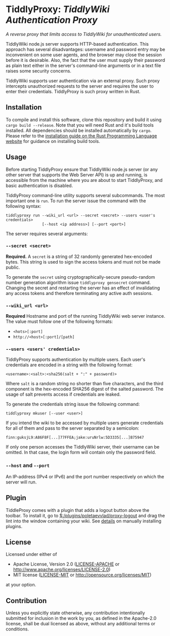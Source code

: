# TiddlyProxy: *TiddlyWiki Authentication Proxy*

*A reverse proxy that limits access to TiddlyWiki for unauthenticated users.*

TiddlyWiki node.js server supports HTTP-based authentication. This approach has
several disadvantages: username and password entry may be inconvenient on some
user agents, and the browser may close the session before it is desirable.
Also, the fact that the user must supply their password as plain text either in
the server's command-line arguments or in a text file raises some security
concerns.

TiddlyWiki supports user authentication via an external proxy. Such proxy
intercepts unauthorized requests to the server and requires the user to enter
their credentials. TiddlyProxy is such proxy written in Rust.

## Installation

To compile and install this software, clone this repository and build it using
`cargo build --release`. Note that you will need Rust and it's build tools
installed. All dependencies should be installed automatically by `cargo`.
Please refer to the [installation guide on the Rust Programming Language website](https://www.rust-lang.org/tools/install) for guidance on installing build tools.

## Usage

Before starting TiddlyProxy ensure that TiddlyWiki node.js server (or any
other server that supports the Web Server API) is up and running, is accessible
from the machine where you are about to start TiddlyProxy, and basic
authentication is disabled.

TiddlyProxy command-line utility supports several subcommands. The most
important one is `run`. To run the server issue the command with the following
syntax:

```
tiddlyproxy run --wiki_url <url> --secret <secret> --users <user's credentials>
                [--host <ip address>] [--port <port>]
```

The server requires several arguments:

### `--secret <secret>`

**Required.** A `secret` is a string of 32 randomly generated hex-encoded
bytes. This string is used to sign the access tokens and must not be made
public.

To generate the `secret` using cryptographically-secure pseudo-random number
generation algorithm issue `tiddlyproxy gensecret` command. Changing the secret
and restarting the server has an effect of invalidating any access tokens and
therefore terminating any active auth sessions.

### `--wiki_url <url>`

**Required** Hostname and port of the running TiddlyWiki web server instance.
The value must follow one of the following formats:

* `<hots>[:port]`
* `http://<host>[:port]/[path]`

### `--users <users' credentials>`

TiddlyProxy supports authentication by multiple users. Each user's
credentials are encoded in a string with the following format:

```
<username>:<salt>:<sha256(salt + ":" + password)>
```

Where `salt` is a random string no shorter than five characters, and the third
component is the hex-encoded SHA256 digest of the salted password. The usage of
salt prevents access if credentials are leaked.

To generate the credentials string issue the following command:

```
tiddlyproxy mkuser [--user <user>]
```

If you intend the wiki to be accessed by multiple users generate credentials
for all of them and pass to the server separated by a semicolon:

```finn:guksjL9:A86F8F[...]77FFEA;jake:uruNrlw:5D3335[...]B75947```

If only one person accesses the TiddlyWiki server, their username can be
omitted. In that case, the login form will contain only the password field.

### `--host` and `--port`

An IP-address (IPv4 or IPv6) and the port number respectively on which the
server will run.

## Plugin

TiddleProxy comes with a plugin that adds a logout button above the toolbar.
To install it, go to
[$:/plugins/poletaevvlad/proxy-logout](https://poletaevvlad.github.io/TiddlyProxy/#%24%3A%2Fplugins%2Fpoletaevvlad%2Fproxy-logout)
and drag the lint into the window containing your wiki. See
[details](https://tiddlywiki.com/static/Manually%2520installing%2520a%2520plugin.html)
on manually installing plugins.

## License

Licensed under either of

 * Apache License, Version 2.0 ([LICENSE-APACHE](LICENSE-APACHE) or
   http://www.apache.org/licenses/LICENSE-2.0)
 * MIT license ([LICENSE-MIT](LICENSE-MIT) or
   http://opensource.org/licenses/MIT)

at your option.

## Contribution

Unless you explicitly state otherwise, any contribution intentionally submitted
for inclusion in the work by you, as defined in the Apache-2.0 license, shall
be dual licensed as above, without any additional terms or conditions.
